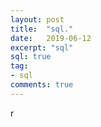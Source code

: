 ```yaml
---
layout: post
title:  "sql."
date:   2019-06-12
excerpt: "sql"
sql: true
tag:
- sql 
comments: true
---
```

r
